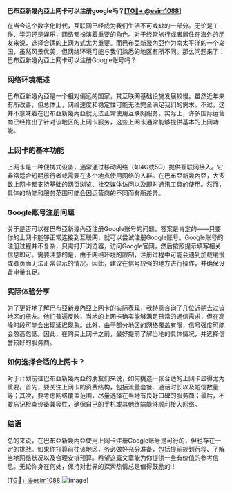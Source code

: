 **巴布亞新幾內亞上网卡可以注册google吗？[[TG💪+ @esim1088](https://t.me/s/esim1088)]**

在当今这个数字化时代，互联网已经成为我们生活不可或缺的一部分。无论是工作、学习还是娱乐，网络都扮演着重要的角色。对于经常旅行或者居住在海外的朋友来说，选择合适的上网方式尤为重要。而巴布亞新幾內亞作为南太平洋的一个岛国，虽然风景优美，但网络环境可能与我们熟悉的地区有所不同。那么问题来了：巴布亞新幾內亞上网卡可以注册Google账号吗？

### 网络环境概述

巴布亞新幾內亞是一个相对偏远的国家，其互联网基础设施发展较慢。虽然近年来有所改善，但总体上，网络速度和稳定性可能无法完全满足我们的需求。不过，这并不意味着在巴布亞新幾內亞就无法正常使用互联网服务。实际上，许多国际运营商已经推出了针对该地区的上网卡服务，这些上网卡通常能够提供基本的上网功能。

### 上网卡的基本功能

上网卡是一种便携式设备，通常通过移动网络（如4G或5G）提供互联网接入。它非常适合短期旅行者或需要在多个地点使用网络的人群。在巴布亞新幾內亞，大多数上网卡都支持基础的网页浏览、社交媒体访问以及即时通讯工具的使用。然而，具体的功能和服务范围可能会因运营商的不同而有所差异。

### Google账号注册问题

关于是否可以在巴布亞新幾內亞注册Google账号的问题，答案是肯定的——只要你的上网卡能够正常连接到互联网，就可以尝试注册Google账号。Google账号的注册过程并不复杂，只需打开浏览器，访问Google官网，然后按照提示填写相关信息即可。需要注意的是，由于网络环境的限制，注册过程中可能会遇到加载缓慢或者页面无法正常显示的情况。因此，建议在信号较强的地方进行操作，并确保设备电量充足。

### 实际体验分享

为了更好地了解巴布亞新幾內亞上网卡的实际表现，我特意咨询了几位近期去过该地区的旅友。他们普遍反映，当地的上网卡确实能够满足日常的通信需求，但在高峰时段可能会出现延迟现象。此外，由于部分地区的网络覆盖有限，信号强度可能会忽高忽低。因此，在购买上网卡之前，最好提前了解当地的具体情况，并选择信誉较好的服务商。

### 如何选择合适的上网卡？

对于计划前往巴布亞新幾內亞的朋友们来说，如何挑选一张合适的上网卡显得尤为重要。首先，要关注上网卡的资费结构，包括流量套餐、通话时长以及短信数量等；其次，要考虑网络覆盖范围，尽量选择在当地有良好口碑的服务商；最后，不要忘记检查设备兼容性，确保自己的手机或其他终端能够顺利接入网络。

### 结语

总的来说，在巴布亞新幾內亞使用上网卡注册Google账号是可行的，但也存在一定的挑战。如果你打算前往该地区，务必做好充分准备，包括提前规划行程、了解当地网络状况以及合理安排预算。希望这篇文章能为你提供一些有价值的参考信息。无论你身在何处，保持对世界的探索热情总是值得鼓励的！

[[TG💪+ @esim1088](https://t.me/s/esim1088) ![Image](https://i.postimg.cc/4NQfJmqS/Snipaste-2025-05-13-00-14-12.png)]